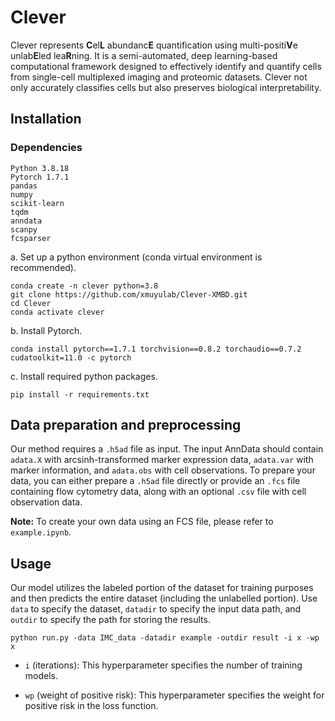 # Clever
Clever represents **C**el**L** abundanc**E** quantification using multi-positi**V**e unlab**E**led lea**R**ning. It is a semi-automated, deep learning-based computational framework designed to effectively identify and quantify cells from single-cell multiplexed imaging and proteomic datasets. Clever not only accurately classifies cells but also preserves biological interpretability.

## Installation
### Dependencies
```
Python 3.8.18
Pytorch 1.7.1
pandas
numpy
scikit-learn
tqdm
anndata
scanpy
fcsparser
```

a. Set up a python environment (conda virtual environment is recommended).

```shell
conda create -n clever python=3.8
git clone https://github.com/xmuyulab/Clever-XMBD.git
cd Clever
conda activate clever
```

b. Install Pytorch.

```shell
conda install pytorch==1.7.1 torchvision==0.8.2 torchaudio==0.7.2 cudatoolkit=11.0 -c pytorch
```

c. Install required python packages.

```shell
pip install -r requirements.txt
```

## Data preparation and preprocessing

Our method requires a `.h5ad` file as input. The input AnnData should contain `adata.X` with arcsinh-transformed marker expression data, `adata.var` with marker information, and `adata.obs` with cell observations. To prepare your data, you can either prepare a `.h5ad` file directly or provide an `.fcs` file containing flow cytometry data, along with an optional `.csv` file with cell observation data.

**Note:** To create your own data using an FCS file, please refer to `example.ipynb`.

## Usage

Our model utilizes the labeled portion of the dataset for training purposes and then predicts the entire dataset (including the unlabelled portion). Use `data` to specify the dataset, `datadir` to specify the input data path, and `outdir` to specify the path for storing the results.
```
python run.py -data IMC_data -datadir example -outdir result -i x -wp x
```
- `i` (iterations): This hyperparameter specifies the number of training models.

- `wp` (weight of positive risk): This hyperparameter specifies the weight for positive risk in the loss function.